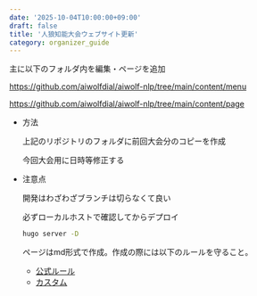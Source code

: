 ```yaml
---
date: '2025-10-04T10:00:00+09:00'
draft: false
title: '人狼知能大会ウェブサイト更新'
category: organizer_guide
---
```


主に以下のフォルダ内を編集・ページを追加

https://github.com/aiwolfdial/aiwolf-nlp/tree/main/content/menu

https://github.com/aiwolfdial/aiwolf-nlp/tree/main/content/page

- 方法

    上記のリポジトリのフォルダに前回大会分のコピーを作成

    今回大会用に日時等修正する

- 注意点

    開発はわざわざブランチは切らなくて良い

    必ずローカルホストで確認してからデプロイ

    ```bash
    hugo server -D
    ```

    ページはmd形式で作成。作成の際には以下のルールを守ること。

    - [公式ルール](https://raw.githubusercontent.com/DavidAnson/markdownlint/main/doc/Rules.md)
    - [カスタム](https://github.com/aiwolfdial/aiwolf-nlp/blob/main/config/custom.markdownlint.jsonc)
